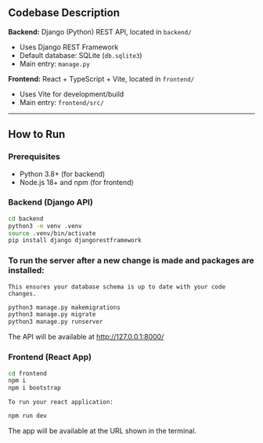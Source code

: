 ## Codebase Description

**Backend:** Django (Python) REST API, located in `backend/`

- Uses Django REST Framework
- Default database: SQLite (`db.sqlite3`)
- Main entry: `manage.py`

**Frontend:** React + TypeScript + Vite, located in `frontend/`

- Uses Vite for development/build
- Main entry: `frontend/src/`

---

## How to Run

### Prerequisites

- Python 3.8+ (for backend)
- Node.js 18+ and npm (for frontend)

### Backend (Django API)

```sh
cd backend
python3 -m venv .venv
source .venv/bin/activate
pip install django djangorestframework
```

### To run the server after a new change is made and packages are installed:

```
This ensures your database schema is up to date with your code changes.
```

```sh
python3 manage.py makemigrations
python3 manage.py migrate
python3 manage.py runserver
```

The API will be available at http://127.0.0.1:8000/

### Frontend (React App)

```sh
cd frontend
npm i
npm i bootstrap
```

```
To run your react application:
```

```sh
npm run dev
```

The app will be available at the URL shown in the terminal.
